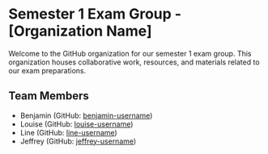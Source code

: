 # Semester 1 Exam Group - [Organization Name]

Welcome to the GitHub organization for our semester 1 exam group. This organization houses collaborative work, resources, and materials related to our exam preparations.

## Team Members
- Benjamin (GitHub: [benjamin-username](link))
- Louise (GitHub: [louise-username](link))
- Line (GitHub: [line-username](link))
- Jeffrey (GitHub: [jeffrey-username](link))
